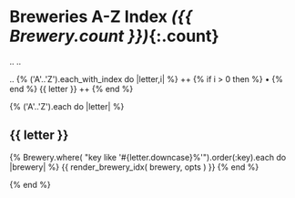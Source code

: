 # Breweries A-Z Index _({{ Brewery.count }})_{:.count}

.. <!-- add/fix: add category for starting w/ non-letters e.g. digits -->
.. <!-- todo: add entries for synonims - how?? use see xxx  why?  why not? -->

.. <!-- use helper e.g. navbar_az( topic ) or similar ?? -->
{% ('A'..'Z').each_with_index do |letter,i| %}  ++
  {% if i > 0 then %} • {% end %} {{ letter }}  ++
{% end %}


{% ('A'..'Z').each do |letter| %}

## {{ letter }}

{% Brewery.where( "key like '#{letter.downcase}%'").order(:key).each do |brewery| %}
  {{ render_brewery_idx( brewery, opts ) }}
{% end %}

{% end %}

